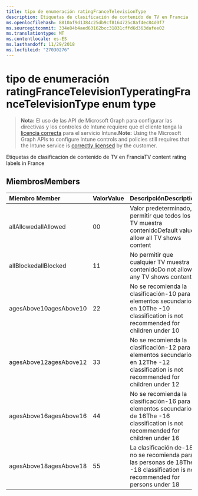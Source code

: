 ```yaml
---
title: tipo de enumeración ratingFranceTelevisionType
description: Etiquetas de clasificación de contenido de TV en Francia
ms.openlocfilehash: 8810af9d1384c25db9cf8164725c8af4ec84d0f7
ms.sourcegitcommit: 334e84b4aed63162bcc31831cffd6d363dafee02
ms.translationtype: MT
ms.contentlocale: es-ES
ms.lasthandoff: 11/29/2018
ms.locfileid: "27030276"
---
```

# <a name="ratingfrancetelevisiontype-enum-type"></a><span data-ttu-id="0219f-103">tipo de enumeración ratingFranceTelevisionType</span><span class="sxs-lookup"><span data-stu-id="0219f-103">ratingFranceTelevisionType enum type</span></span>

> <span data-ttu-id="0219f-104">**Nota:** El uso de las API de Microsoft Graph para configurar las directivas y los controles de Intune requiere que el cliente tenga la [licencia correcta](https://go.microsoft.com/fwlink/?linkid=839381) para el servicio Intune.</span><span class="sxs-lookup"><span data-stu-id="0219f-104">**Note:** Using the Microsoft Graph APIs to configure Intune controls and policies still requires that the Intune service is [correctly licensed](https://go.microsoft.com/fwlink/?linkid=839381) by the customer.</span></span>

<span data-ttu-id="0219f-105">Etiquetas de clasificación de contenido de TV en Francia</span><span class="sxs-lookup"><span data-stu-id="0219f-105">TV content rating labels in France</span></span>
## <a name="members"></a><span data-ttu-id="0219f-106">Miembros</span><span class="sxs-lookup"><span data-stu-id="0219f-106">Members</span></span>
|<span data-ttu-id="0219f-107">Miembro	</span><span class="sxs-lookup"><span data-stu-id="0219f-107">Member</span></span>|<span data-ttu-id="0219f-108">Valor</span><span class="sxs-lookup"><span data-stu-id="0219f-108">Value</span></span>|<span data-ttu-id="0219f-109">Descripción</span><span class="sxs-lookup"><span data-stu-id="0219f-109">Description</span></span>|
|:---|:---|:---|
|<span data-ttu-id="0219f-110">allAllowed</span><span class="sxs-lookup"><span data-stu-id="0219f-110">allAllowed</span></span>|<span data-ttu-id="0219f-111">0</span><span class="sxs-lookup"><span data-stu-id="0219f-111">0</span></span>|<span data-ttu-id="0219f-112">Valor predeterminado, permitir que todos los TV muestra contenido</span><span class="sxs-lookup"><span data-stu-id="0219f-112">Default value, allow all TV shows content</span></span>|
|<span data-ttu-id="0219f-113">allBlocked</span><span class="sxs-lookup"><span data-stu-id="0219f-113">allBlocked</span></span>|<span data-ttu-id="0219f-114">1</span><span class="sxs-lookup"><span data-stu-id="0219f-114">1</span></span>|<span data-ttu-id="0219f-115">No permitir que cualquier TV muestra contenido</span><span class="sxs-lookup"><span data-stu-id="0219f-115">Do not allow any TV shows content</span></span>|
|<span data-ttu-id="0219f-116">agesAbove10</span><span class="sxs-lookup"><span data-stu-id="0219f-116">agesAbove10</span></span>|<span data-ttu-id="0219f-117">2</span><span class="sxs-lookup"><span data-stu-id="0219f-117">2</span></span>|<span data-ttu-id="0219f-118">No se recomienda la clasificación-10 para elementos secundarios en 10</span><span class="sxs-lookup"><span data-stu-id="0219f-118">The -10 classification is not recommended for children under 10</span></span>|
|<span data-ttu-id="0219f-119">agesAbove12</span><span class="sxs-lookup"><span data-stu-id="0219f-119">agesAbove12</span></span>|<span data-ttu-id="0219f-120">3</span><span class="sxs-lookup"><span data-stu-id="0219f-120">3</span></span>|<span data-ttu-id="0219f-121">No se recomienda la clasificación-12 para elementos secundarios en 12</span><span class="sxs-lookup"><span data-stu-id="0219f-121">The -12 classification is not recommended for children under 12</span></span>|
|<span data-ttu-id="0219f-122">agesAbove16</span><span class="sxs-lookup"><span data-stu-id="0219f-122">agesAbove16</span></span>|<span data-ttu-id="0219f-123">4</span><span class="sxs-lookup"><span data-stu-id="0219f-123">4</span></span>|<span data-ttu-id="0219f-124">No se recomienda la clasificación-16 para elementos secundarios de 16</span><span class="sxs-lookup"><span data-stu-id="0219f-124">The -16 classification is not recommended for children under 16</span></span>|
|<span data-ttu-id="0219f-125">agesAbove18</span><span class="sxs-lookup"><span data-stu-id="0219f-125">agesAbove18</span></span>|<span data-ttu-id="0219f-126">5</span><span class="sxs-lookup"><span data-stu-id="0219f-126">5</span></span>|<span data-ttu-id="0219f-127">La clasificación de-18 no se recomienda para las personas de 18</span><span class="sxs-lookup"><span data-stu-id="0219f-127">The -18 classification is not recommended for persons under 18</span></span>|



